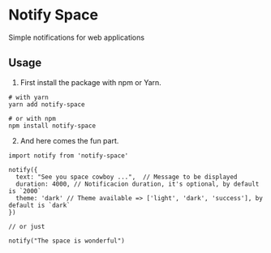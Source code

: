 # Notify Space

Simple notifications for web applications

## Usage

1. First install the package with npm or Yarn.

```
# with yarn
yarn add notify-space
```

```
# or with npm
npm install notify-space
```

2. And here comes the fun part.

```
import notify from 'notify-space'

notify({
  text: "See you space cowboy ...",  // Message to be displayed
  duration: 4000, // Notificacion duration, it's optional, by default is `2000`
  theme: 'dark' // Theme available => ['light', 'dark', 'success'], by default is `dark`
})

// or just

notify("The space is wonderful")

```
